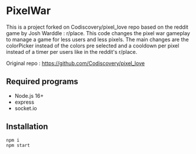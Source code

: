 # PixelWar

This is a project forked on Codiscovery/pixel_love repo based on the reddit game by Josh Warddle : r/place. 
This code changes the pixel war gameplay to manage a game for less users and less pixels. The main changes are the colorPicker instead of the colors pre selected and a cooldown per pixel instead of a timer per users like in the reddit's r/place.

Original repo : https://github.com/Codiscovery/pixel_love

## Required programs 

- Node.js 16+
- express
- socket.io

## Installation

```
npm i
npm start
```
